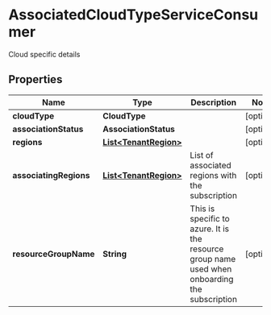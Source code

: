 

# AssociatedCloudTypeServiceConsumer

Cloud specific details

## Properties

Name | Type | Description | Notes
------------ | ------------- | ------------- | -------------
**cloudType** | **CloudType** |  |  [optional]
**associationStatus** | **AssociationStatus** |  |  [optional]
**regions** | [**List&lt;TenantRegion&gt;**](TenantRegion.md) |  |  [optional]
**associatingRegions** | [**List&lt;TenantRegion&gt;**](TenantRegion.md) | List of associated regions with the subscription |  [optional]
**resourceGroupName** | **String** | This is specific to azure. It is the resource group name used when onboarding the subscription |  [optional]



